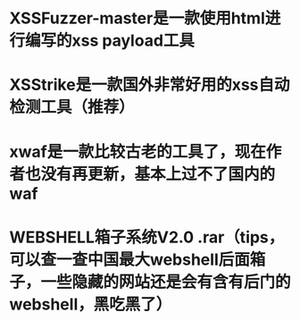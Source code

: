 # XSSFuzzer-master是一款使用html进行编写的xss payload工具
# XSStrike是一款国外非常好用的xss自动检测工具（推荐）
# xwaf是一款比较古老的工具了，现在作者也没有再更新，基本上过不了国内的waf
# WEBSHELL箱子系统V2.0 .rar（tips，可以查一查中国最大webshell后面箱子，一些隐藏的网站还是会有含有后门的webshell，黑吃黑了） 

